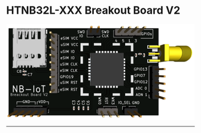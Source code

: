 # HTNB32L-XXX Breakout Board V2

<div align="center">
  <img src="htnb32l-xxx-breakoutboard.png">
</div>

<hr>
